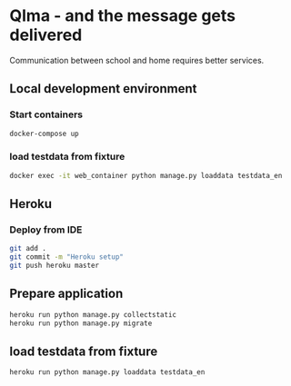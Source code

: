 # Qlma - and the message gets delivered

Communication between school and home requires better services.

## Local development environment

### Start containers
```bash
docker-compose up
```

### load testdata from fixture
```bash
docker exec -it web_container python manage.py loaddata testdata_en
```


## Heroku

### Deploy from IDE
```bash
git add .
git commit -m "Heroku setup"
git push heroku master
```

## Prepare application
```bash
heroku run python manage.py collectstatic
heroku run python manage.py migrate
```

## load testdata from fixture
```bash
heroku run python manage.py loaddata testdata_en
```